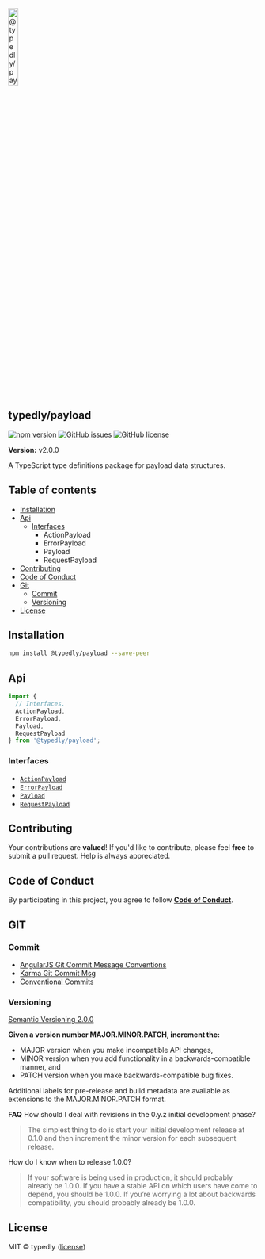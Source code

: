 
<a href="https://www.typescriptlang.org/">
  <img
    src="https://avatars.githubusercontent.com/u/189665258?s=400&u=712e292bae048947d1f7d2020d7d38875c40e63a&v=4"
    width="20%"
    title="@typedly/payload"
  />
</a>

## typedly/payload

<!-- npm badge -->
[![npm version][typedly-npm-badge-svg]][typedly-npm-badge]
[![GitHub issues][typedly-badge-issues]][typedly-issues]
[![GitHub license][typedly-badge-license]][typedly-license]

**Version:** v2.0.0

A TypeScript type definitions package for payload data structures.

## Table of contents

- [Installation](#installation)
- [Api](#api)
  - [Interfaces](#interfaces)
    - ActionPayload
    - ErrorPayload
    - Payload
    - RequestPayload
- [Contributing](#contributing)
- [Code of Conduct](code-of-conduct)
- [Git](#git)
  - [Commit](#commit)
  - [Versioning](#versioning)
- [License](#license)

## Installation

```bash
npm install @typedly/payload --save-peer
```

## Api

```typescript
import {
  // Interfaces.
  ActionPayload,
  ErrorPayload,
  Payload,
  RequestPayload
} from '@typedly/payload';
```

### Interfaces

- [`ActionPayload`](https://github.com/typedly/payload/blob/main/src/lib/action-payload.interface.ts)
- [`ErrorPayload`](https://github.com/typedly/payload/blob/main/src/lib/error-payload.interface.ts)
- [`Payload`](https://github.com/typedly/payload/blob/main/src/lib/payload.interface.ts)
- [`RequestPayload`](https://github.com/typedly/payload/blob/main/src/lib/request-payload.interface.ts)

## Contributing

Your contributions are **valued**! If you'd like to contribute, please feel **free** to submit a pull request. Help is always appreciated.

## Code of Conduct

By participating in this project, you agree to follow **[Code of Conduct](https://www.contributor-covenant.org/version/2/1/code_of_conduct/)**.

## GIT

### Commit

- [AngularJS Git Commit Message Conventions][git-commit-angular]
- [Karma Git Commit Msg][git-commit-karma]
- [Conventional Commits][git-commit-conventional]

### Versioning

[Semantic Versioning 2.0.0][git-semver]

**Given a version number MAJOR.MINOR.PATCH, increment the:**

- MAJOR version when you make incompatible API changes,
- MINOR version when you add functionality in a backwards-compatible manner, and
- PATCH version when you make backwards-compatible bug fixes.

Additional labels for pre-release and build metadata are available as extensions to the MAJOR.MINOR.PATCH format.

**FAQ**
How should I deal with revisions in the 0.y.z initial development phase?

> The simplest thing to do is start your initial development release at 0.1.0 and then increment the minor version for each subsequent release.

How do I know when to release 1.0.0?

> If your software is being used in production, it should probably already be 1.0.0. If you have a stable API on which users have come to depend, you should be 1.0.0. If you’re worrying a lot about backwards compatibility, you should probably already be 1.0.0.

## License

MIT © typedly ([license][typedly-license])

<!-- This package: typedly  -->
  <!-- GitHub: badges -->
  [typedly-badge-issues]: https://img.shields.io/github/issues/typedly/payload
  [typedly-badge-forks]: https://img.shields.io/github/forks/typedly/payload
  [typedly-badge-stars]: https://img.shields.io/github/stars/typedly/payload
  [typedly-badge-license]: https://img.shields.io/github/license/typedly/payload
  <!-- GitHub: badges links -->
  [typedly-issues]: https://github.com/typedly/payload/issues
  [typedly-forks]: https://github.com/typedly/payload/network
  [typedly-license]: https://github.com/typedly/payload/blob/master/LICENSE
  [typedly-stars]: https://github.com/typedly/payload/stargazers
<!-- This package -->

<!-- Package: typedly -->
  <!-- npm -->
  [typedly-npm-badge-svg]: https://badge.fury.io/js/@typedly%2Fpayload.svg
  [typedly-npm-badge]: https://badge.fury.io/js/@typedly%2Fpayload

<!-- GIT -->
[git-semver]: http://semver.org/

<!-- GIT: commit -->
[git-commit-angular]: https://gist.github.com/stephenparish/9941e89d80e2bc58a153
[git-commit-karma]: http://karma-runner.github.io/0.10/dev/git-commit-msg.html
[git-commit-conventional]: https://www.conventionalcommits.org/en/v1.0.0/
